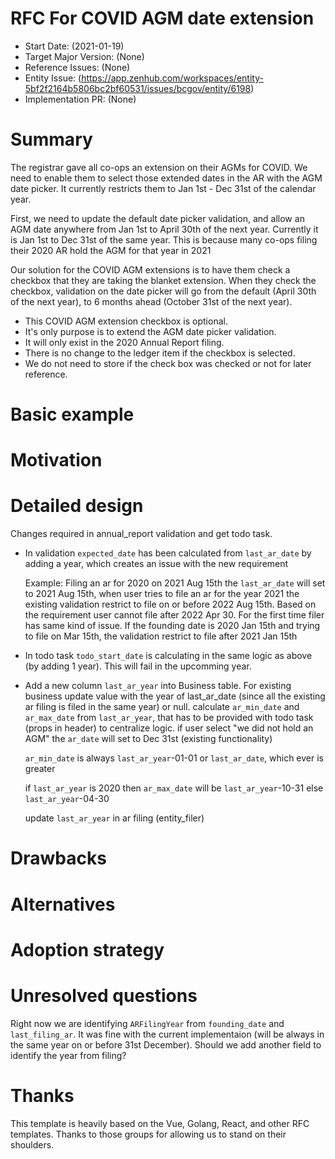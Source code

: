 # RFC For COVID AGM date extension

- Start Date: (2021-01-19)
- Target Major Version: (None)
- Reference Issues: (None)
- Entity Issue: (https://app.zenhub.com/workspaces/entity-5bf2f2164b5806bc2bf60531/issues/bcgov/entity/6198)
- Implementation PR: (None)

# Summary

The registrar gave all co-ops an extension on their AGMs for COVID. We need to enable them to select those extended dates in the AR with the AGM date picker. It currently restricts them to Jan 1st - Dec 31st of the calendar year.

First, we need to update the default date picker validation, and allow an AGM date anywhere from Jan 1st to April 30th of the next year. Currently it is Jan 1st to Dec 31st of the same year. This is because many co-ops filing their 2020 AR hold the AGM for that year in 2021

Our solution for the COVID AGM extensions is to have them check a checkbox that they are taking the blanket extension. When they check the checkbox, validation on the date picker will go from the default (April 30th of the next year), to 6 months ahead (October 31st of the next year).

 - This COVID AGM extension checkbox is optional.
 - It's only purpose is to extend the AGM date picker validation.
 - It will only exist in the 2020 Annual Report filing.
 - There is no change to the ledger item if the checkbox is selected.
 - We do not need to store if the check box was checked or not for later reference.

# Basic example

# Motivation

# Detailed design

Changes required in annual_report validation and get todo task.
  - In validation `expected_date` has been calculated from `last_ar_date` by adding a year, which creates an issue with the new requirement

    Example: Filing an ar for 2020 on 2021 Aug 15th the `last_ar_date` will set to 2021 Aug 15th, when user tries to file an ar for the year 2021 the existing validation restrict to file on or before 2022 Aug 15th. Based on the requirement user cannot file after 2022 Apr 30. For the first time filer has same kind of issue. If the founding date is 2020 Jan 15th and trying to file on Mar 15th, the validation restrict to file after 2021 Jan 15th

  - In todo task `todo_start_date` is calculating in the same logic as above (by adding 1 year). This will fail in the upcomming year.    

  - Add a new column `last_ar_year` into Business table. For existing business update value with the year of last_ar_date (since all the existing ar filing is filed in the same year) or null.
    calculate `ar_min_date` and `ar_max_date` from `last_ar_year`, that has to be provided with todo task (props in header) to centralize logic.
    if user select "we did not hold an AGM" the `ar_date` will set to Dec 31st (existing functionality) 
    
    `ar_min_date` is always `last_ar_year`-01-01 or `last_ar_date`, which ever is greater

    if `last_ar_year` is 2020 then `ar_max_date` will be `last_ar_year`-10-31 else `last_ar_year`-04-30 

    update `last_ar_year` in ar filing (entity_filer)

# Drawbacks

# Alternatives

# Adoption strategy

# Unresolved questions

Right now we are identifying `ARFilingYear` from `founding_date` and `last_filing_ar`. It was fine with the current implementaion (will be always in the same year on or before 31st December). Should we add another field to identify the year from filing?

# Thanks

This template is heavily based on the Vue, Golang, React, and other RFC templates. Thanks to those groups for allowing us to stand on their shoulders.
